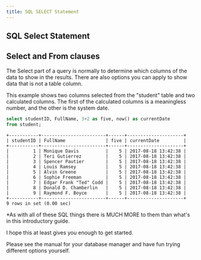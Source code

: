 ```yaml
---
title: SQL SELECT Statement
---
```


## SQL Select Statement

## Select and From clauses

The Select part of a query is normally to determine which columns of the data to show in the results. There are also options you can apply to show data that is not a table column.

This example shows two columns selected from the "student" table and two calculated columns. The first of the calculated columns is a meaningless number, and the other is the system date. 

```sql
select studentID, FullName, 3+2 as five, now() as currentDate
from student;
```

```text
+-----------+------------------------+------+---------------------+
| studentID | FullName               | five | currentDate         |
+-----------+------------------------+------+---------------------+
|         1 | Monique Davis          |    5 | 2017-08-18 13:42:38 |
|         2 | Teri Gutierrez         |    5 | 2017-08-18 13:42:38 |
|         3 | Spencer Pautier        |    5 | 2017-08-18 13:42:38 |
|         4 | Louis Ramsey           |    5 | 2017-08-18 13:42:38 |
|         5 | Alvin Greene           |    5 | 2017-08-18 13:42:38 |
|         6 | Sophie Freeman         |    5 | 2017-08-18 13:42:38 |
|         7 | Edgar Frank "Ted" Codd |    5 | 2017-08-18 13:42:38 |
|         8 | Donald D. Chamberlin   |    5 | 2017-08-18 13:42:38 |
|         9 | Raymond F. Boyce       |    5 | 2017-08-18 13:42:38 |
+-----------+------------------------+------+---------------------+
9 rows in set (0.00 sec)
```

*As with all of these SQL things there is MUCH MORE to them than what's in this introductory guide.  

I hope this at least gives you enough to get started.  

Please see the manual for your database manager and have fun trying different options yourself.

